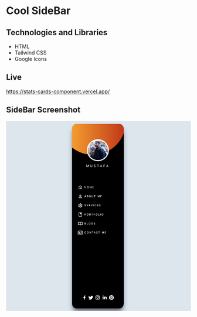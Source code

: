 # Cool SideBar


## Technologies and Libraries

- HTML
- Tailwind CSS
- Google Icons

## Live
https://stats-cards-component.vercel.app/

  
## SideBar Screenshot

<img align="center" width="900" width="900" src="https://github.com/mustafakaracuha/cool-sidebar/blob/main/assest/images/screenshot.png" />

  
